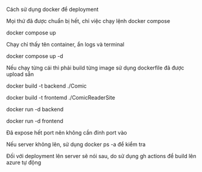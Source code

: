 Cách sử dụng docker để deployment

Mọi thứ đã được chuẩn bị hết, chỉ việc chạy lệnh docker compose

docker compose up

Chạy chỉ thấy tên container, ẩn logs và terminal

docker compose up -d

Nếu chạy từng cái thì phải build từng image sử dụng dockerfile đã được upload sẵn


docker build -t backend ./Comic

docker build -t frontemd ./ComicReaderSite

docker run -d backend

docker run -d frontend

Đã expose hết port nên không cần đính port vào

Nếu server không lên, sử dụng docker ps -a để kiểm tra

Đối với deployment lên server sẽ nói sau, do sử dụng gh actions để build lên azure tự động

